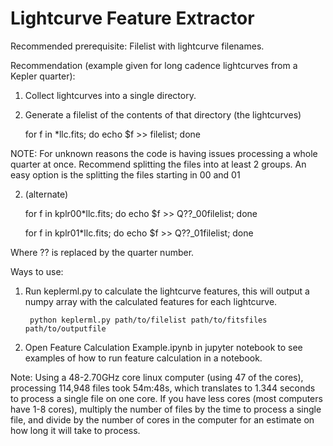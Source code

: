 Lightcurve Feature Extractor
========
Recommended prerequisite: Filelist with lightcurve filenames.

Recommendation (example given for long cadence lightcurves from a Kepler quarter):
1. Collect lightcurves into a single directory.
2. Generate a filelist of the contents of that directory (the lightcurves)

    for f in \*llc.fits; do echo $f >> filelist; done
        
NOTE: For unknown reasons the code is having issues processing a whole quarter at once. Recommend splitting 
the files into at least 2 groups. An easy option is the splitting the files starting in 00 and 01
    
2. (alternate)

    for f in kplr00\*llc.fits; do echo $f >> Q??\_00filelist; done
    
    for f in kplr01\*llc.fits; do echo $f >> Q??\_01filelist; done
        
Where ?? is replaced by the quarter number.
        
Ways to use:
1. Run keplerml.py to calculate the lightcurve features, this will output a numpy array with the calculated features for each lightcurve.
    
        python keplerml.py path/to/filelist path/to/fitsfiles path/to/outputfile
2. Open Feature Calculation Example.ipynb in jupyter notebook to see examples of how to run feature calculation in a notebook.

Note: Using a 48-2.70GHz core linux computer (using 47 of the cores), processing 114,948 files took 54m:48s, which translates to 1.344 seconds to process a single file on one core. If you have less cores (most computers have 1-8 cores), multiply the number of files by the time to process a single file, and divide by the number of cores in the computer for an estimate on how long it will take to process.
